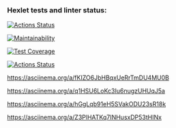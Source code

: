 ### Hexlet tests and linter status:
[![Actions Status](https://github.com/Romazhir/python-project-lvl1/workflows/hexlet-check/badge.svg)](https://github.com/Romazhir/python-project-lvl1/actions)

[![Maintainability](https://api.codeclimate.com/v1/badges/a99a88d28ad37a79dbf6/maintainability)](https://codeclimate.com/github/codeclimate/codeclimate/maintainability)

[![Test Coverage](https://api.codeclimate.com/v1/badges/a99a88d28ad37a79dbf6/test_coverage)](https://codeclimate.com/github/codeclimate/codeclimate/test_coverage)

[![Actions Status](https://github.com/Romazhir/python-project-lvl1/workflows/Py-linter/badge.svg)](https://github.com/Romazhir/python-project-lvl1/actions)

https://asciinema.org/a/fKIZO6JbHBqxUeRrTmDU4MU0B

https://asciinema.org/a/q1HSU6LoKc3Iu6nugzUHUqJ5a

https://asciinema.org/a/hGgLqb91eH5SVakODU23sR18k

https://asciinema.org/a/Z3PlHATKq7INHusxDP53tHINx

